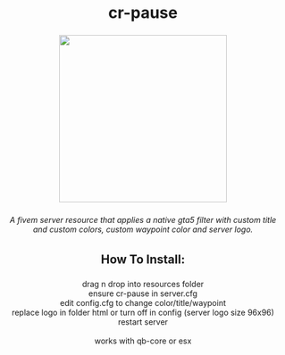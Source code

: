 <h1 align="center">cr-pause</h1>

###

<div align="center">
  <img height="300" src="https://i.ibb.co/pXQ0qB2/cr-pause.png"  />
</div>

###

<h6 align="center">A fivem server resource that applies a native gta5 filter with custom title and custom colors, custom waypoint color and server logo.</h6>

###

<h2 align="center">How To Install:</h2>

###

<p align="center">drag n drop into resources folder<br>ensure cr-pause in server.cfg<br>edit config.cfg to change color/title/waypoint<br>replace logo in folder html or turn off in config (server logo size 96x96)<br>restart server<br><br>works with qb-core or esx</p>

###
